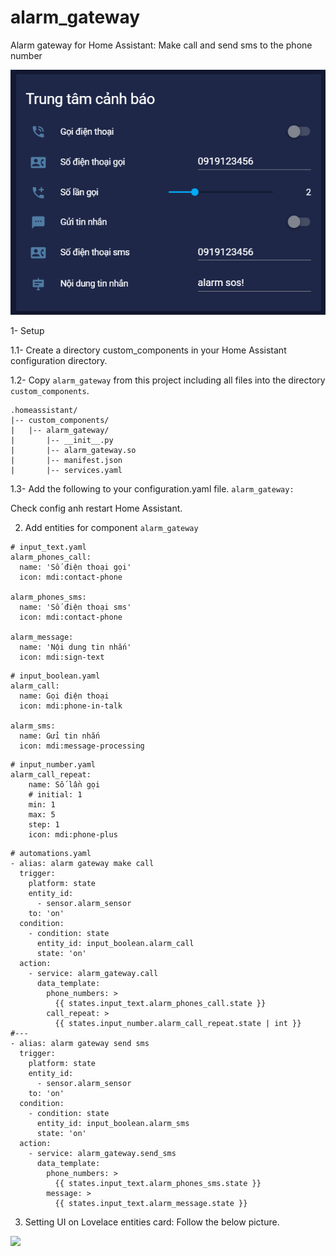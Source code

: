 # alarm_gateway
Alarm gateway for Home Assistant: Make call and send sms to the phone number

![](https://github.com/ExlLab/alarm_gateway/blob/master/alarm_gateway.png)

1- Setup

1.1- Create a directory custom_components in your Home Assistant configuration directory.

1.2- Copy ```alarm_gateway``` from this project including all files into the directory ```custom_components```.
```
.homeassistant/
|-- custom_components/
|   |-- alarm_gateway/
|       |-- __init__.py
|       |-- alarm_gateway.so
|       |-- manifest.json
|       |-- services.yaml
```
1.3- Add the following to your configuration.yaml file.
```alarm_gateway:```

Check config anh restart Home Assistant.

2. Add entities for component ```alarm_gateway```

```
# input_text.yaml
alarm_phones_call:
  name: 'Số điện thoại gọi'
  icon: mdi:contact-phone 
  
alarm_phones_sms:
  name: 'Số điện thoại sms'
  icon: mdi:contact-phone
  
alarm_message:
  name: 'Nội dung tin nhắn'
  icon: mdi:sign-text 
```

```
# input_boolean.yaml
alarm_call:
  name: Gọi điện thoại
  icon: mdi:phone-in-talk

alarm_sms:
  name: Gửi tin nhắn
  icon: mdi:message-processing  
```

```
# input_number.yaml
alarm_call_repeat:
    name: Số lần gọi
    # initial: 1
    min: 1
    max: 5
    step: 1
    icon: mdi:phone-plus 
```

```
# automations.yaml
- alias: alarm gateway make call
  trigger:
    platform: state
    entity_id: 
      - sensor.alarm_sensor 
    to: 'on'
  condition:
    - condition: state
      entity_id: input_boolean.alarm_call
      state: 'on'    
  action:
    - service: alarm_gateway.call
      data_template:
        phone_numbers: >
          {{ states.input_text.alarm_phones_call.state }}
        call_repeat: > 
          {{ states.input_number.alarm_call_repeat.state | int }}
#---
- alias: alarm gateway send sms
  trigger:
    platform: state
    entity_id: 
      - sensor.alarm_sensor
    to: 'on'
  condition:
    - condition: state
      entity_id: input_boolean.alarm_sms
      state: 'on'    
  action:
    - service: alarm_gateway.send_sms
      data_template:
        phone_numbers: >
          {{ states.input_text.alarm_phones_sms.state }}
        message: >
          {{ states.input_text.alarm_message.state }}
```          
3. Setting UI on Lovelace entities card:
Follow the below picture.

![](https://github.com/ExlLab/alarm_gateway/blob/master/lovelace_stetup.png)
